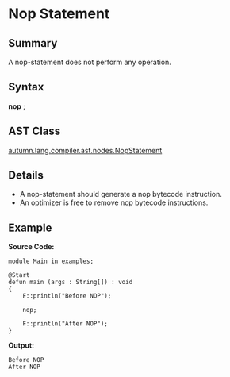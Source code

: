 # Nop Statement

## Summary

A nop-statement does not perform any operation.

## Syntax

<div class="syntax">
<b>nop</b> ;<br>
</div>

## AST Class

[autumn.lang.compiler.ast.nodes.NopStatement](https://www.mackenziehigh.com/autumn/javadoc/autumn/lang/compiler/ast/nodes/NopStatement.html)

## Details

+ A nop-statement should generate a nop bytecode instruction.
+ An optimizer is free to remove nop bytecode instructions.

## Example

**Source Code:**

```plain
module Main in examples;

@Start
defun main (args : String[]) : void
{
    F::println("Before NOP");

    nop;

    F::println("After NOP");
}
```

**Output:**

```plain
Before NOP
After NOP
```

